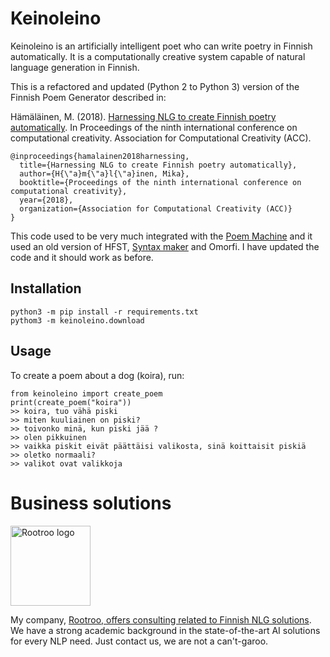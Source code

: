 # Keinoleino

Keinoleino is an artificially intelligent poet who can write poetry in Finnish automatically. It is a computationally creative system capable of natural language generation in Finnish.

This is a refactored and updated (Python 2 to Python 3) version of the Finnish Poem Generator described in:

Hämäläinen, M. (2018). [Harnessing NLG to create Finnish poetry automatically](https://www.researchgate.net/publication/336445306_Harnessing_NLG_to_Create_Finnish_Poetry_Automatically). In Proceedings of the ninth international conference on computational creativity. Association for Computational Creativity (ACC).

	@inproceedings{hamalainen2018harnessing,
	  title={Harnessing NLG to create Finnish poetry automatically},
	  author={H{\"a}m{\"a}l{\"a}inen, Mika},
	  booktitle={Proceedings of the ninth international conference on computational creativity},
	  year={2018},
	  organization={Association for Computational Creativity (ACC)}
	}

This code used to be very much integrated with the [Poem Machine](https://www.researchgate.net/publication/334118432_Poem_Machine_-_a_Co-creative_NLG_Web_Application_for_Poem_Writing) and it used an old version of HFST, [Syntax maker](https://github.com/mikahama/syntaxmaker) and Omorfi. I have updated the code and it should work as before.

## Installation

	python3 -m pip install -r requirements.txt
	pythom3 -m keinoleino.download

## Usage

To create a poem about a dog (koira), run:

	from keinoleino import create_poem
	print(create_poem("koira"))
	>> koira, tuo vähä piski
	>> miten kuuliainen on piski?
	>> toivonko minä, kun piski jää ?
	>> olen pikkuinen
	>> vaikka piskit eivät päättäisi valikosta, sinä koittaisit piskiä
	>> oletko normaali?
	>> valikot ovat valikkoja

# Business solutions

<img src="https://rootroo.com/cropped-logo-01-png/" alt="Rootroo logo" width="128px" height="128px">

My company, [Rootroo, offers consulting related to Finnish NLG solutions](https://rootroo.com/). We have a strong academic background in the state-of-the-art AI solutions for every NLP need. Just contact us, we are not a can't-garoo.
